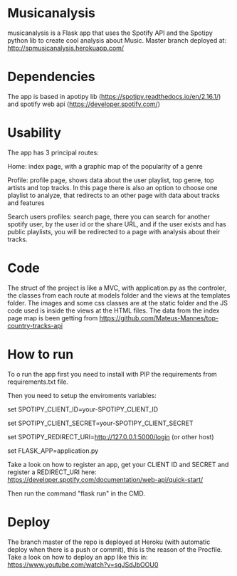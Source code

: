 # Musicanalysis
musicanalysis is a Flask app that uses the Spotify API and the Spotipy python lib to create cool analysis about Music.
Master branch deployed at: http://spmusicanalysis.herokuapp.com/

# Dependencies
The app is based in apotipy lib (https://spotipy.readthedocs.io/en/2.16.1/) and spotify web api (https://developer.spotify.com/)

# Usability
The app has 3 principal routes:

Home: index page, with a graphic map of the popularity of a genre

Profile: profile page, shows data about the user playlist, top genre, top artists and top tracks. In this page there is also an option to choose one playlist to analyze, that redirects to an other page with data about tracks and features

Search users profiles: search page, there you can search for another spotify user, by the user id or the share URL, and if the user exists and has public playlists, you will be redirected to a page with analysis about their tracks.


# Code
The struct of the project is like a MVC, with application.py as the controler, the classes from each route at models folder and the views at the templates folder. The images and some css classes are at the static folder and the JS code used is inside the views at the HTML files. The data from the index page map is been getting from https://github.com/Mateus-Mannes/top-country-tracks-api


# How to run
To o run the app first you need to install with PIP the requirements from requirements.txt file.

Then you need to setup the enviroments variables:

set SPOTIPY_CLIENT_ID=your-SPOTIPY_CLIENT_ID

set SPOTIPY_CLIENT_SECRET=your-SPOTIPY_CLIENT_SECRET

set SPOTIPY_REDIRECT_URI=http://127.0.0.1:5000/login (or other host)

set FLASK_APP=application.py

Take a look on how to register an app, get your CLIENT ID and SECRET and register a REDIRECT_URI here: https://developer.spotify.com/documentation/web-api/quick-start/

Then run the command "flask run" in the CMD.


# Deploy
The branch master of the repo is deployed at Heroku (with automatic deploy when there is a push or commit), this is the reason of the Procfile. Take a look on how to deploy an app like this in: https://www.youtube.com/watch?v=sqJSdJbOOU0
